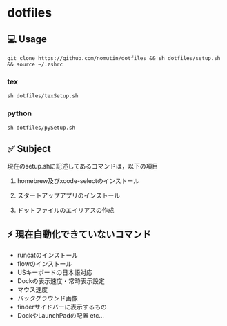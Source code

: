 # dotfiles
## 💻 Usage
```
git clone https://github.com/nomutin/dotfiles && sh dotfiles/setup.sh && source ~/.zshrc
```

### tex
```
sh dotfiles/texSetup.sh
```

### python
```
sh dotfiles/pySetup.sh
```

## ✅ Subject
現在のsetup.shに記述してあるコマンドは，以下の項目

1. homebrew及びxcode-selectのインストール

2. スタートアップアプリのインストール

3. ドットファイルのエイリアスの作成


## ⚡️ 現在自動化できていないコマンド

- runcatのインストール
- flowのインストール
- USキーボードの日本語対応
- Dockの表示速度・常時表示設定
- マウス速度
- バックグラウンド画像
- finderサイドバーに表示するもの
- DockやLaunchPadの配置  etc...